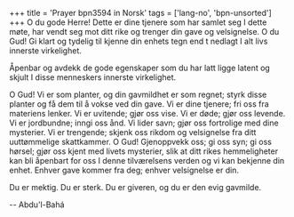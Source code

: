 +++
title = 'Prayer bpn3594 in Norsk'
tags = ['lang-no', 'bpn-unsorted']
+++
O du gode Herre! Dette er dine tjenere som har samlet seg I dette møte, har vendt seg mot ditt rike og trenger din gave og velsignelse. O du Gud! Gi klart og tydelig til kjenne din enhets tegn  end t nedlagt I alt livs innerste virkelighet.
 
Åpenbar og avdekk de gode egenskaper som du har latt ligge latent og skjult I disse menneskers innerste virkelighet.
 
O Gud! Vi er som planter, og din gavmildhet er som regnet; styrk disse planter og få dem til å vokse ved din gave. Vi er dine tjenere; fri oss fra materiens lenker. Vi er uvitende; gjør oss vise. Vi er døde; gjør oss levende. Vi er jordbundne; inngi oss ånd. Vi lider savn; gjør oss fortrolige med dine mysterier. Vi er trengende; skjenk oss rikdom og velsignelse fra ditt uuttømmelige skattkammer. O Gud! Gjenoppvekk oss; gi oss syn; gi oss hørsel; gjør oss kjent med livets mysterier, slik at ditt rikes hemmeligheter kan bli åpenbart for oss I denne tilværelsens verden og vi kan bekjenne din enhet. Enhver gave kommer fra deg; enhver velsignelse er din.
 
Du er mektig. Du er sterk. Du er giveren, og du er den evig gavmilde.

-- Abdu'l-Bahá
